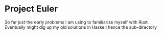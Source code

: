 # Project Euler

So far just the early problems I am using to familiarize myself with Rust. Eventually might dig up my old solutions in Haskell hence the sub-directory
